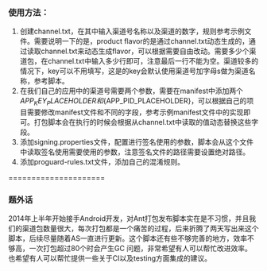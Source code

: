 
### 使用方法：
1. 创建channel.txt，在其中输入渠道号名称以及渠道的数字，规则参考示例文件。需要说明一下的是，product flavor的是通过channel.txt动态生成的，通过读取channel.txt来动态生成flavor，可以根据需要自由改动。需要多少个渠道包，在channel.txt中输入多少行即可，注意最后一行不能为空。渠道较多的情况下，key可以不用填写，这是的key会默认使用渠道号加字母s做为渠道名称，参考脚本。
2. 在我们自己的应用中的渠道号需要两个参数，需要在manifest中添加两个${APP_KEY_PLACEHOLDER}和${APP_PID_PLACEHOLDER}，可以根据自己的项目需要修改manifest文件和不同的字段，参考示例manifest文件中的实现即可。打包脚本会在执行的时候会根据从channel.txt中读取的值动态替换这些字段。
3. 添加signing.properties文件，配置进行签名使用的参数，脚本会从这个文件中读取签名使用需要使用的参数，注意签名文件的路径需要设置绝对路径。
4. 添加proguard-rules.txt文件，添加自己的混淆规则。

=====================
### 题外话

2014年上半年开始接手Android开发，对Ant打包发布脚本实在是不习惯，并且我们的渠道包数量很大，每次打包都是一个痛苦的过程，后来折腾了两天写出来这个脚本，后续尽量随着AS一直进行更新。这个脚本还有些不够完善的地方，效率不够高，一次打包超过80个时会产生GC 问题，非常希望有人可以帮忙改进效率。也希望有人可以帮忙提供一些关于CI以及testing方面集成的建议。
